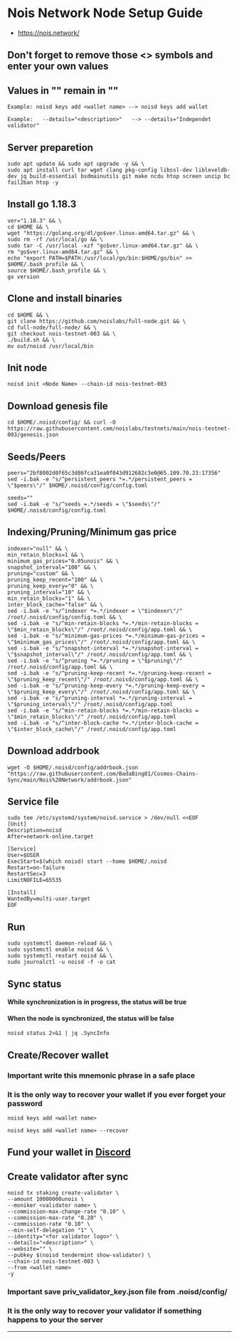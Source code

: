 # Nois Network Node Setup Guide
* https://nois.network/

## Don't forget to remove those <> symbols and enter your own values
## Values in "" remain in ""
```
Example: noisd keys add <wallet name> --> noisd keys add wallet

Example:   --details="<description>"   --> --details="Independet validator"
```

## Server preparetion
```
sudo apt update && sudo apt upgrade -y && \
sudo apt install curl tar wget clang pkg-config libssl-dev libleveldb-dev jq build-essential bsdmainutils git make ncdu htop screen unzip bc fail2ban htop -y
```
## Install go 1.18.3
```
ver="1.18.3" && \
cd $HOME && \
wget "https://golang.org/dl/go$ver.linux-amd64.tar.gz" && \
sudo rm -rf /usr/local/go && \
sudo tar -C /usr/local -xzf "go$ver.linux-amd64.tar.gz" && \
rm "go$ver.linux-amd64.tar.gz" && \
echo "export PATH=$PATH:/usr/local/go/bin:$HOME/go/bin" >> $HOME/.bash_profile && \
source $HOME/.bash_profile && \
go version
```
## Clone and install binaries
```
cd $HOME && \
git clone https://github.com/noislabs/full-node.git && \
cd full-node/full-node/ && \
git checkout nois-testnet-003 && \
./build.sh && \
mv out/noisd /usr/local/bin
```
## Init node
```
noisd init <Node Name> --chain-id nois-testnet-003
```
## Download genesis file
```
cd $HOME/.noisd/config/ && curl -O https://raw.githubusercontent.com/noislabs/testnets/main/nois-testnet-003/genesis.json
```
## Seeds/Peers
```
peers="2bf8002d0f65c3d86fca31ea0f043d912682c3e0@65.109.70.23:17356"
sed -i.bak -e "s/^persistent_peers *=.*/persistent_peers = \"$peers\"/" $HOME/.noisd/config/config.toml

seeds=""
sed -i.bak -e "s/^seeds =.*/seeds = \"$seeds\"/" $HOME/.noisd/config/config.toml
```
## Indexing/Pruning/Minimum gas price
```
indexer="null" && \
min_retain_blocks=1 && \
minimum_gas_prices="0.05unois" && \
snapshot_interval="100" && \
pruning="custom" && \
pruning_keep_recent="100" && \
pruning_keep_every="0" && \
pruning_interval="10" && \
min_retain_blocks="1" && \
inter_block_cache="false" && \
sed -i.bak -e "s/^indexer *=.*/indexer = \"$indexer\"/" /root/.noisd/config/config.toml && \
sed -i.bak -e "s/^min-retain-blocks *=.*/min-retain-blocks = \"$min_retain_blocks\"/" /root/.noisd/config/app.toml && \
sed -i.bak -e "s/^minimum-gas-prices *=.*/minimum-gas-prices = \"$minimum_gas_prices\"/" /root/.noisd/config/app.toml && \
sed -i.bak -e "s/^snapshot-interval *=.*/snapshot-interval = \"$snapshot_interval\"/" /root/.noisd/config/app.toml && \
sed -i.bak -e "s/^pruning *=.*/pruning = \"$pruning\"/" /root/.noisd/config/app.toml && \
sed -i.bak -e "s/^pruning-keep-recent *=.*/pruning-keep-recent = \"$pruning_keep_recent\"/" /root/.noisd/config/app.toml && \
sed -i.bak -e "s/^pruning-keep-every *=.*/pruning-keep-every = \"$pruning_keep_every\"/" /root/.noisd/config/app.toml && \
sed -i.bak -e "s/^pruning-interval *=.*/pruning-interval = \"$pruning_interval\"/" /root/.noisd/config/app.toml
sed -i.bak -e "s/^min-retain-blocks *=.*/min-retain-blocks = \"$min_retain_blocks\"/" /root/.noisd/config/app.toml
sed -i.bak -e "s/^inter-block-cache *=.*/inter-block-cache = \"$inter_block_cache\"/" /root/.noisd/config/app.toml
```
## Download addrbook
```
wget -O $HOME/.noisd/config/addrbook.json "https://raw.githubusercontent.com/BadaBing01/Cosmos-Chains-Sync/main/Nois%20Network/addrbook.json"
```
## Service file
```
sudo tee /etc/systemd/system/noisd.service > /dev/null <<EOF
[Unit]
Description=noisd
After=network-online.target

[Service]
User=$USER
ExecStart=$(which noisd) start --home $HOME/.noisd
Restart=on-failure
RestartSec=3
LimitNOFILE=65535

[Install]
WantedBy=multi-user.target
EOF
```
## Run
```
sudo systemctl daemon-reload && \
sudo systemctl enable noisd && \
sudo systemctl restart noisd && \
sudo journalctl -u noisd -f -o cat
```
## Sync status
#### While synchronization is in progress, the status will be true
#### When the node is synchronized, the status will be false
```
noisd status 2>&1 | jq .SyncInfo
```
## Create/Recover wallet
### Important write this mnemonic phrase in a safe place
### It is the only way to recover your wallet if you ever forget your password
```
noisd keys add <wallet name>

noisd keys add <wallet name> --recover
```
## Fund your wallet in [Discord](https://discord.com/invite/UzwtKWjTcA)
## Create validator after sync
```
noisd tx staking create-validator \
--amount 10000000unois \
--moniker <validator name> \
--commission-max-change-rate "0.10" \
--commission-max-rate "0.20" \
--commission-rate "0.10" \
--min-self-delegation "1" \
--identity="<for validator logo>" \
--details="<description>" \
--website="" \
--pubkey $(noisd tendermint show-validator) \
--chain-id nois-testnet-003 \
--from <wallet name>
-y
```
### Important save priv_validator_key.json file from .noisd/config/
### It is the only way to recover your validator if something happens to your the server
___
